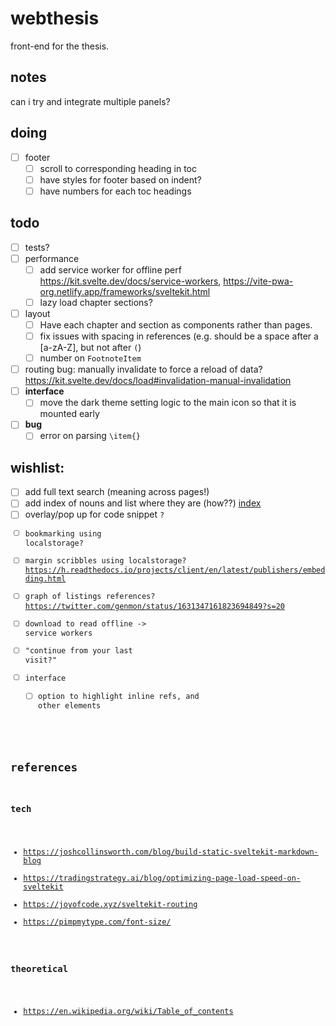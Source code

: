 # webthesis

front-end for the thesis.

## notes

can i try and integrate multiple panels?

## doing

- [ ] footer
  - [ ] scroll to corresponding heading in toc
  - [ ] have styles for footer based on indent?
  - [ ] have numbers for each toc headings

## todo
- [ ] tests?
- [ ] performance
  - [ ] add service worker for offline perf https://kit.svelte.dev/docs/service-workers, https://vite-pwa-org.netlify.app/frameworks/sveltekit.html
  - [ ] lazy load chapter sections?
- [ ] layout
  - [ ] Have each chapter and section as components rather than pages.
  - [ ] fix issues with spacing in references (e.g. should be a space after a [a-zA-Z], but not after `(`)
  - [ ] number on `FootnoteItem`
- [ ] routing bug: manually invalidate to force a reload of data? https://kit.svelte.dev/docs/load#invalidation-manual-invalidation
- [ ] **interface**
  - [ ] move the dark theme setting logic to the main icon so that it is mounted early
- [ ] **bug**
  - [ ] error on parsing `\item{}`

## wishlist:
  - [ ] add full text search (meaning across pages!)
  - [ ] add index of nouns and list where they are (how??) [index](https://en.wikipedia.org/wiki/Index_(publishing))
  - [ ] overlay/pop up for code snippet <Code/>?
  - [ ] bookmarking using localstorage?
  - [ ] margin scribbles using localstorage? https://h.readthedocs.io/projects/client/en/latest/publishers/embedding.html
  - [ ] graph of listings references? https://twitter.com/genmon/status/1631347161823694849?s=20
  - [ ] download to read offline -> service workers
  - [ ] "continue from your last visit?"
- [ ] interface
  - [ ] option to highlight inline refs, and other elements

## references

### tech

- https://joshcollinsworth.com/blog/build-static-sveltekit-markdown-blog
- https://tradingstrategy.ai/blog/optimizing-page-load-speed-on-sveltekit
- https://joyofcode.xyz/sveltekit-routing
- https://pimpmytype.com/font-size/

### theoretical

- https://en.wikipedia.org/wiki/Table_of_contents
